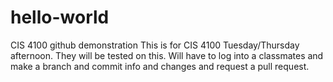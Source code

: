 # hello-world
CIS 4100 github demonstration
This is for CIS 4100 Tuesday/Thursday afternoon.
They will be tested on this. Will have to log into a classmates and make a branch and commit info and changes and request a pull request.
